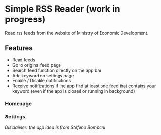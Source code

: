 # Simple RSS Reader (work in progress)

Read rss feeds from the website of Ministry of Economic Development.

## Features
- Read feeds
- Go to original feed page
- Search feed function directly on the app bar
- Add keyword on settings page
- Enable / Disable notifications
- Receive notifications if the app find at least one feed that contains your keyword (even if the app is closed or running in background)

### Homepage

### Settings


*Disclaimer: the app idea is from Stefano Bompani*

